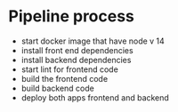 # Pipeline process

- start docker image that have node v 14
- install front end dependencies
- install backend dependencies
- start lint for frontend code
- build the frontend code
- build backend code
- deploy both apps frontend and backend 